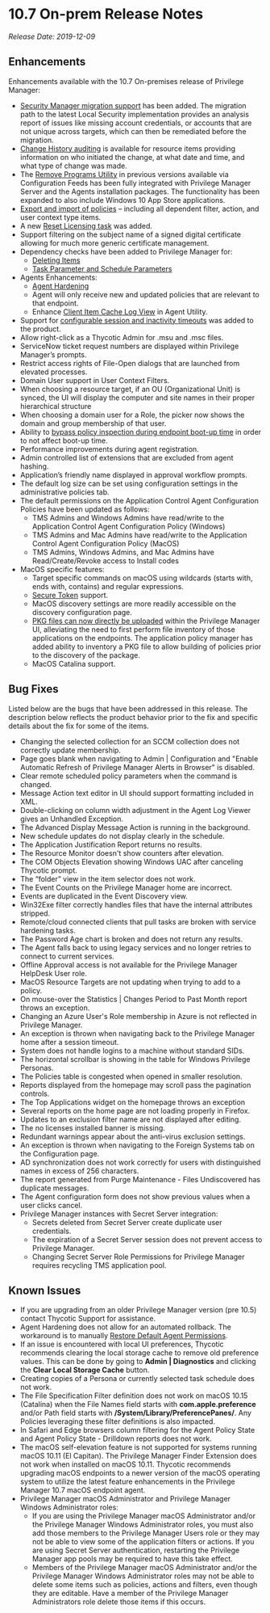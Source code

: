 [title]: # (10.7 On-prem)
[tags]: # (on-premises)
[priority]: # (30097)
# 10.7 On-prem Release Notes

_Release Date: 2019-12-09_

## Enhancements

Enhancements available with the 10.7 On-premises release of Privilege Manager:

* [Security Manager migration support](../computer-groups/local-security/migrate-lss-policies.md) has been added. The migration path to the latest Local Security implementation provides an analysis report of issues like missing account credentials, or accounts that are not unique across targets, which can then be remediated before the migration.
* [Change History auditing](../admin/config/history/index.md) is available for resource items providing information on who initiated the change, at what date and time, and what type of change was made.
* The [Remove Programs Utility](../how-to/maintenance/remove-programs-utility.md) in previous versions available via Configuration Feeds has been fully integrated with Privilege Manager Server and the Agents installation packages. The functionality has been expanded to also include Windows 10 App Store applications.
* [Export and import of policies](../admin/folders/export.md) – including all dependent filter, action, and user context type items.
* A new [Reset Licensing task](../admin/tasks/reset-license.md) was added.
* Support filtering on the subject name of a signed digital certificate allowing for much more generic certificate management.
* Dependency checks have been added to Privilege Manager for:
  * [Deleting Items](../computer-groups/app-control/delete.md)
  * [Task Parameter and Schedule Parameters](../admin/tasks/scheduled/index.md\#task_parameter_conflicts)
* Agents Enhancements:
  * [Agent Hardening](../agents/win/pre-10.7.1-agent-hardening.md)
  * Agent will only receive new and updated policies that are relevant to that endpoint.
  * Enhance [Client Item Cache Log View](../agents/troubleshooting/endpoint-issues.md\#view_cache_button) in Agent Utility.
* Support for [configurable session and inactivity timeouts](../admin/config/advanced/adv-pm-general.md\#general_system_settings) was added to the product.
* Allow right-click as a Thycotic Admin for .msu and .msc files.
* ServiceNow ticket request numbers are displayed within Privilege Manager’s prompts.
* Restrict access rights of File-Open dialogs that are launched from elevated processes.
* Domain User support in User Context Filters.
* When choosing a resource target, if an OU (Organizational Unit) is synced, the UI will display the computer and site names in their proper hierarchical structure
* When choosing a domain user for a Role, the picker now shows the domain and group membership of that user.
* Ability to [bypass policy inspection during endpoint boot-up time](../troubleshooting/performance/boot-up.md) in order to not affect boot-up time.
* Performance improvements during agent registration.
* Admin controlled list of extensions that are excluded from agent hashing.
* Application’s friendly name displayed in approval workflow prompts.
* The default log size can be set using configuration settings in the administrative policies tab.
* The default permissions on the Application Control Agent Configuration Policies have been updated as follows:
  * TMS Admins and Windows Admins have read/write to the Application Control Agent Configuration Policy (Windows)
  * TMS Admins and Mac Admins have read/write to the Application Control Agent Configuration Policy (MacOS)
  * TMS Admins, Windows Admins, and Mac Admins have Read/Create/Revoke access to Install codes
* MacOS specific features:
  * Target specific commands on macOS using wildcards (starts with, ends with, contains) and regular expressions.
  * [Secure Token](../computer-groups/macOS/secure-token.md) support.
  * MacOS discovery settings are more readily accessible on the discovery configuration page.
  * [PKG files can now directly be uploaded](../computer-groups/macOS/examples/inventory-pkg.md) within the Privilege Manager UI, alleviating the need to first perform file inventory of those applications on the endpoints. The application policy manager has added ability to inventory a PKG file to allow building of policies prior to     the discovery of the package.
  * MacOS Catalina support.

## Bug Fixes

Listed below are the bugs that have been addressed in this release. The description below reflects the product behavior prior to the fix and specific details about the fix for some of the items.

* Changing the selected collection for an SCCM collection does not correctly update membership.
* Page goes blank when navigating to Admin | Configuration and "Enable Automatic Refresh of Privilege Manager Alerts in Browser" is disabled.
* Clear remote scheduled policy parameters when the command is changed.
* Message Action text editor in UI should support formatting included in XML.
* Double-clicking on column width adjustment in the Agent Log Viewer gives an Unhandled Exception.
* The Advanced Display Message Action is running in the background.
* New schedule updates do not display clearly in the schedule.
* The Application Justification Report returns no results.
* The Resource Monitor doesn't show counters after elevation.
* The COM Objects Elevation showing Windows UAC after canceling Thycotic prompt.
* The “folder” view in the item selector does not work.
* The Event Counts on the Privilege Manager home are incorrect.
* Events are duplicated in the Event Discovery view.
* Win32Exe filter correctly handles files that have the internal attributes stripped.
* Remote/cloud connected clients that pull tasks are broken with service hardening tasks.
* The Password Age chart is broken and does not return any results.
* The Agent falls back to using legacy services and no longer retries to connect to current services.
* Offline Approval access is not available for the Privilege Manager HelpDesk User role.
* MacOS Resource Targets are not updating when trying to add to a policy.
* On mouse-over the Statistics | Changes Period to Past Month report throws an exception.
* Changing an Azure User's Role membership in Azure is not reflected in Privilege Manager.
* An exception is thrown when navigating back to the Privilege Manager home after a session timeout.
* System does not handle logins to a machine without standard SIDs.
* The horizontal scrollbar is showing in the table for Windows Privilege Personas.
* The Policies table is congested when opened in smaller resolution.
* Reports displayed from the homepage may scroll pass the pagination controls.
* The Top Applications widget on the homepage throws an exception
* Several reports on the home page are not loading properly in Firefox.
* Updates to an exclusion filter name are not displayed after editing.
* The no licenses installed banner is missing.
* Redundant warnings appear about the anti-virus exclusion settings.
* An exception is thrown when navigating to the Foreign Systems tab on the Configuration page.
* AD synchronization does not work correctly for users with distinguished names in excess of 256 characters.
* The report generated from Purge Maintenance - Files Undiscovered has duplicate messages.
* The Agent configuration form does not show previous values when a user clicks cancel.
* Privilege Manager instances with Secret Server integration:
  * Secrets deleted from Secret Server create duplicate user credentials.
  * The expiration of a Secret Server session does not prevent access to Privilege Manager.
  * Changing Secret Server Role Permissions for Privilege Manager requires recycling TMS application pool.

## Known Issues

* If you are upgrading from an older Privilege Manager version (pre 10.5) contact Thycotic Support for assistance.
* Agent Hardening does not allow for an automated rollback. The workaround is to manually [Restore Default Agent Permissions](../agents/win/pre-10.7.1-agent-hardening.md).
* If an issue is encountered with local UI preferences, Thycotic recommends clearing the local storage cache to remove old preference values. This can be done by going to __Admin | Diagnostics__ and clicking the __Clear Local Storage Cache__ button.
* Creating copies of a Persona or currently selected task schedule does not work.
* The File Specification Filter definition does not work on macOS 10.15 (Catalina) when the File Names field starts with __com.apple.preference__ and/or Path field starts with __/System/Library/PreferencePanes/__. Any Policies leveraging these filter definitions is also impacted.
* In Safari and Edge browsers column filtering for the Agent Policy State and Agent Policy State - Drilldown reports does not work.
* The macOS self-elevation feature is not supported for systems running macOS 10.11 (El Capitan). The Privilege Manager Finder Extension does not work when installed on macOS 10.11. Thycotic recommends upgrading macOS endpoints to a newer version of the macOS operating system to utilize the latest feature enhancements in the Privilege Manager 10.7 macOS endpoint agent.
* Privilege Manager macOS Administrator and Privilege Manager Windows Administrator roles:
  * If you are using the Privilege Manager macOS Administrator and/or the Privilege Manager Windows Administrator roles, you must also add those members to the Privilege Manager Users role or they may not be able to view some of the application filters or actions. If you are using Secret Server authentication, restarting the Privilege Manager app pools may be required to have this take effect.
  * Members of the Privilege Manager macOS Administrator and/or the Privilege Manager Windows Administrator roles may not be able to delete some items such as policies, actions and filters, even though they are editable. Have a member of the Privilege Manager Administrators role delete those items if this occurs.
